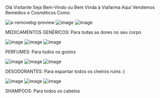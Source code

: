 Olá Visitante Seja Bem-Vindo ou Bem Vinda à Viafarma
Aqui Vendemos Remédios e Cosméticos Como:

![a-removebg-preview](https://github.com/user-attachments/assets/48a956ae-422d-4cc7-994f-9ea48040c551)
![image](https://github.com/user-attachments/assets/dd35f446-4052-432f-bff1-ccf0607a2fb4)
![image](https://github.com/user-attachments/assets/aedd4a20-b022-456c-b455-5a313dafb968)

MEDICAMENTOS GENÉRICOS: Para todas as dores no seu corpo

![image](https://github.com/user-attachments/assets/d5e819b5-7be1-4877-b2bd-df55a7661528)
![image](https://github.com/user-attachments/assets/66d88a37-1824-43ab-b4fa-fd31e730051e)
![image](https://github.com/user-attachments/assets/61ca7f5f-bc79-4c9d-8450-3f256153ee1b)

PERFUMES: Para todos os gostos

![image](https://github.com/user-attachments/assets/5f5af559-e18a-48da-bbcf-479e77687651)
![image](https://github.com/user-attachments/assets/b30af7c5-7531-4eba-a5cf-92e6ec80d1f2)
![image](https://github.com/user-attachments/assets/db4b57b3-bfbd-4590-870c-6786ee32c429)

DESODORANTES: Para espantar todos os cheiros ruins :)

![image](https://github.com/user-attachments/assets/fd5f44cb-9785-451d-9f16-16b8f0e60d3c)
![image](https://github.com/user-attachments/assets/b85307af-72d4-4744-9b22-764f1ed034fb)
![image](https://github.com/user-attachments/assets/614ad499-5534-42e7-8dd5-278278ad35b3)

SHAMPOOS: Para todos os cabelos
